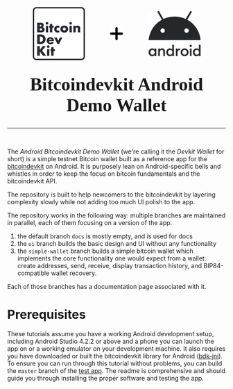 <!-- logos -->
<div style="display: flex; justify-content: space-evenly; align-items: center; margin-top: 1rem;">
  <!-- <p>➕</p> -->
  <img id="bitcoindevkit-logo" src="./images/header/bitcoindevkit.svg" width="120px" />
  <img id="plus-sign-1" src="./images/header/plus.png" width="30px" height="30px"/>
  <!-- <p>➕</p> -->
  <img id="android-logo" src="./images/header/android.svg" width="120px" />
</div>

<center>
  <h1 style="font-size: 42px !important; font-family: 'JetBrains Mono'; margin-top: 2rem">Bitcoindevkit Android<br>Demo Wallet</h1>
  <hr>
  <br/>
</center>

The _Android Bitcoindevkit Demo Wallet_ (we're calling it the _Devkit Wallet_ for short) is a simple testnet Bitcoin wallet built as a reference app for the [bitcoindevkit](https://github.com/bitcoindevkit) on Android. It is purposely lean on Android-specific bells and whistles in order to keep the focus on bitcoin fundamentals and the bitcoindevkit API.

The repository is built to help newcomers to the bitcoindevkit by layering complexity slowly while not adding too much UI polish to the app.

The repository works in the following way: multiple branches are maintained in parallel, each of them focusing on a version of the app.
1. the default branch `docs` is mostly empty, and is used for docs
2. the `ui` branch builds the basic design and UI without any functionality
3. the `simple-wallet` branch builds a simple bitcoin wallet which implements the core functionality one would expect from a wallet: create addresses, send, receive, display transaction history, and BIP84-compatible wallet recovery.

Each of those branches has a documentation page associated with it.

# Prerequisites
These tutorials assume you have a working Android development setup, including Android Studio 4.2.2 or above and a phone you can launch the app on or a working emulator on your development machine. It also requires you have downloaded or built the bitcoindevkit library for Android ([bdk-jni](https://github.com/bitcoindevkit/bdk-jni)). To ensure you can run through this tutorial without problems, you can build the `master` branch of the [test app](https://github.com/thunderbiscuit/android-bdk-development-testapp). The readme is comprehensive and should guide you through installing the proper software and testing the app.

